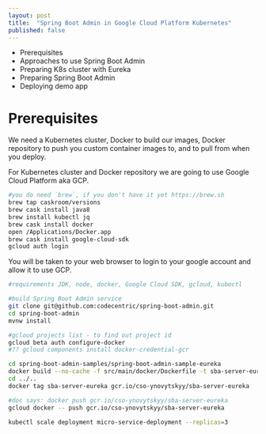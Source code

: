 ```yaml
---
layout: post
title:  "Spring Boot Admin in Google Cloud Platform Kubernetes"
published: false
---
```


- Prerequisites
- Approaches to use Spring Boot Admin
- Preparing K8s cluster with Eureka
- Preparing Spring Boot Admin
- Deploying demo app

# Prerequisites
We need a Kubernetes cluster, Docker to build our images, Docker repository to push you custom container images to, and to pull from when you deploy.

For Kubernetes cluster and Docker repository we are going to use Google Cloud Platform aka GCP.

```bash
#you do need `brew`, if you don't have it yet https://brew.sh
brew tap caskroom/versions
brew cask install java8
brew install kubectl jq
brew cask install docker
open /Applications/Docker.app
brew cask install google-cloud-sdk
gcloud auth login
```

You will be taken to your web browser to login to your google account and allow it to use GCP.


```bash
#requirements JDK, node, docker, Google Cloud SDK, gcloud, kubectl

#build Spring Boot Admin service
git clone git@github.com:codecentric/spring-boot-admin.git
cd spring-boot-admin
mvnw install

#gcloud projects list - to find out project id
gcloud beta auth configure-docker
#?? gcloud components install docker-credential-gcr

cd spring-boot-admin-samples/spring-boot-admin-sample-eureka
docker build --no-cache -f src/main/docker/Dockerfile -t sba-server-eureka .
cd ../..
docker tag sba-server-eureka gcr.io/cso-ynovytskyy/sba-server-eureka

#doc says: docker push gcr.io/cso-ynovytskyy/sba-server-eureka
gcloud docker -- push gcr.io/cso-ynovytskyy/sba-server-eureka

kubectl scale deployment micro-service-deployment --replicas=3

```
